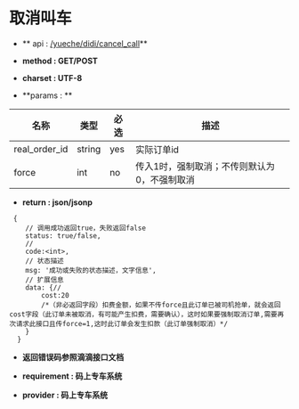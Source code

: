 
# 取消叫车

* ** api : [ /yueche/didi/cancel_call]( /yueche/didi/cancel_call)** 

* **method : GET/POST**

* **charset : UTF-8**

* **params : **

| 名称|类型| 必选 | 描述|
| -- | -- | -- | -- |
|real_order_id|string|yes| 实际订单id|
|force |int|no| 传入1时，强制取消；不传则默认为0，不强制取消|


* **return : json/jsonp**

```
 {
    // 调⽤成功返回true，失败返回false
    status: true/false,
    //
    code:<int>,
    // 状态描述
    msg: '成功或失败的状态描述，⽂字信息',
    // 扩展信息
    data: {//
        cost:20
        /*（非必返回字段）扣费金额，如果不传force且此订单已被司机抢单，就会返回cost字段（此订单未被取消，有可能产生扣费，需要确认），这时如果要强制取消订单,需要再次请求此接口且传force=1,这时此订单会发生扣款（此订单强制取消）*/
    }
  }
```
* **返回错误码参照滴滴接口文档**




* **requirement : 码上专车系统**
* **provider : 码上专车系统**
